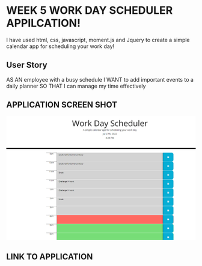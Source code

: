 # WEEK 5 WORK DAY SCHEDULER APPILCATION!
I have used html, css, javascript, moment.js and Jquery to create a simple calendar app for scheduling your work day!

## User Story
AS AN employee with a busy schedule
I WANT to add important events to a daily planner
SO THAT I can manage my time effectively

## APPLICATION SCREEN SHOT
![Alt text](/week%205%20screenshot.PNG)

## LINK TO APPLICATION
